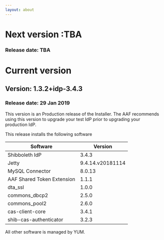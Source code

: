 ```yaml
---
layout: about
---
```


# Next version :TBA

### Release date: TBA

# Current version

## Version: 1.3.2+idp-3.4.3

### Release date: 29 Jan 2019

This version is an Production release of the Installer. The AAF recommends using this version to upgrade your test IdP prior to upgrading your production IdP.

This release installs the following software

| Software | Version |
| -------- | ------- |
| Shibboleth IdP | 3.4.3 |
| Jetty | 9.4.14.v20181114 |
| MySQL Connector  | 8.0.13  |
| AAF Shared Token Extension | 1.1.1 |
| dta_ssl | 1.0.0 |
| commons_dbcp2 | 2.5.0 |
| commons_pool2 | 2.6.0 |
| cas-client-core | 3.4.1 |
| shib-cas-authenticator | 3.2.3 |

All other software is managed by YUM.
